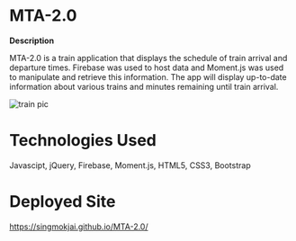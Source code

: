 # MTA-2.0

**Description**

MTA-2.0 is a train application that displays the schedule of train arrival and departure times. Firebase was used to host data and Moment.js was used to manipulate and retrieve this information. The app will display up-to-date information about various trains and minutes remaining until train arrival. 

![train pic](https://github.com/singmokjai/MTA-2.0/blob/master/css/train.PNG)

# Technologies Used

Javascipt, jQuery, Firebase, Moment.js, HTML5, CSS3, Bootstrap

# Deployed Site

https://singmokjai.github.io/MTA-2.0/


